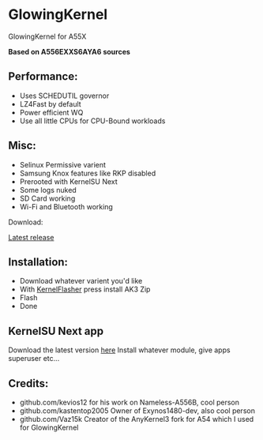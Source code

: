 # GlowingKernel
GlowingKernel for A55X

**Based on A556EXXS6AYA6 sources**

## Performance:

- Uses SCHEDUTIL governor
- LZ4Fast by default
- Power efficient WQ
- Use all little CPUs for CPU-Bound workloads

## Misc:

- Selinux Permissive varient
- Samsung Knox features like RKP disabled
- Prerooted with KernelSU Next
- Some logs nuked
- SD Card working
- Wi-Fi and Bluetooth working

Download:

[Latest release](https://github.com/exynos1480-dev/GlowingKernel_A55x/releases/)

## Installation:

- Download whatever varient you'd like
- With [KernelFlasher](https://github.com/fatalcoder524/KernelFlasher) press install AK3 Zip
- Flash
- Done

## KernelSU Next app

Download the latest version [here](https://github.com/KernelSU-Next/KernelSU-Next/releases/download/v1.0.5/KernelSU_Next_v1.0.5_12430-release.apk)
Install whatever module, give apps superuser etc...

## Credits:

- github.com/kevios12 for his work on Nameless-A556B, cool person
- github.com/kastentop2005 Owner of Exynos1480-dev, also cool person
- github.com/Vaz15k Creator of the AnyKernel3 fork for A54 which I used for GlowingKernel